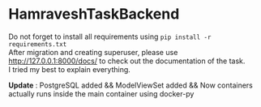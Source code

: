 # HamraveshTaskBackend
 
Do not forget to install all requirements using `pip install -r requirements.txt` <br>
After migration and creating superuser, please use http://127.0.0.1:8000/docs/ to check out the documentation of the task.<br>
I tried my best to explain everything.

**Update** : PostgreSQL added && ModelViewSet added && Now containers actually runs inside the main container using docker-py
